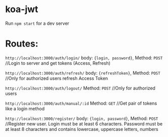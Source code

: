 # koa-jwt

Run `npm start` for a dev server

# Routes:

`http://localhost:3000/auth/login/` body: `{login, password}`, Method: `POST` //Login to server and get tokens (Access, Refresh)

`http://localhost:3000/auth/refresh/` body: `{refreshToken}`, Method: `POST` //Only for authorized users refresh Access Token

`http://localhost:3000/auth/logout/` Method: `POST` //Only for authorized users

`http://localhost:3000/auth/manual/:id` Method: `GET` //Get pair of tokens like a login method

`http://localhost:3000/register/` body: `{login, password}`, Method: `POST` //Register new user. Login must be at least 6 characters. Password must be at least 8 characters and contains lowercase, uppercase letters, numbers